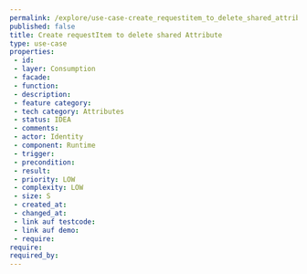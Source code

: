 ```yaml
---
permalink: /explore/use-case-create_requestitem_to_delete_shared_attribute
published: false
title: Create requestItem to delete shared Attribute
type: use-case
properties:
 - id: 
 - layer: Consumption
 - facade: 
 - function: 
 - description: 
 - feature category: 
 - tech category: Attributes
 - status: IDEA
 - comments: 
 - actor: Identity
 - component: Runtime
 - trigger: 
 - precondition: 
 - result: 
 - priority: LOW
 - complexity: LOW
 - size: S
 - created_at: 
 - changed_at: 
 - link auf testcode: 
 - link auf demo: 
 - require: 
require:
required_by:
---
```

